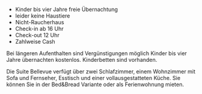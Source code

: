 - Kinder bis vier Jahre freie Übernachtung  
- leider keine Haustiere  
- Nicht-Raucherhaus  
- Check-in ab 16 Uhr  
- Check-out 12 Uhr  
- Zahlweise Cash  

Bei längeren Aufenthalten sind Vergünstigungen möglich
Kinder bis vier Jahre übernachten kostenlos. Kinderbetten sind vorhanden.

Die Suite Bellevue verfügt über zwei Schlafzimmer, einem Wohnzimmer mit Sofa und Fernseher, Esstisch und einer vollausgestatteten Küche. Sie können Sie in der Bed&Bread Variante oder als Ferienwohnung mieten. 

